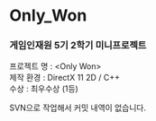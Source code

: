 # Only_Won
### 게임인재원 5기 2학기 미니프로젝트
프로젝트 명 : &lt;Only Won>  
제작 환경 : DirectX 11 2D / C++  
수상 : 최우수상 (1등)  

SVN으로 작업해서 커밋 내역이 없습니다.
